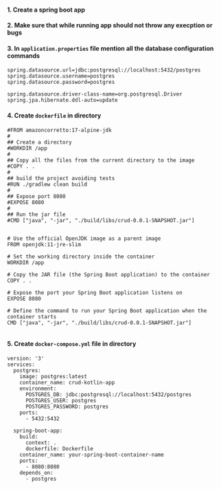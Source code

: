#### 1. Create a spring boot app
#### 2. Make sure that while running app should not throw any execption or bugs
#### 3. In ```application.properties``` file mention all the database configuration commands
```
spring.datasource.url=jdbc:postgresql://localhost:5432/postgres
spring.datasource.username=postgres
spring.datasource.password=postgres

spring.datasource.driver-class-name=org.postgresql.Driver
spring.jpa.hibernate.ddl-auto=update
```

#### 4. Create ```dockerfile``` in directory
```
#FROM amazoncorretto:17-alpine-jdk
#
## Create a directory
#WORKDIR /app
#
## Copy all the files from the current directory to the image
#COPY . .
#
## build the project avoiding tests
#RUN ./gradlew clean build
#
## Expose port 8080
#EXPOSE 8080
#
## Run the jar file
#CMD ["java", "-jar", "./build/libs/crud-0.0.1-SNAPSHOT.jar"]


# Use the official OpenJDK image as a parent image
FROM openjdk:11-jre-slim

# Set the working directory inside the container
WORKDIR /app

# Copy the JAR file (the Spring Boot application) to the container
COPY . .

# Expose the port your Spring Boot application listens on
EXPOSE 8080

# Define the command to run your Spring Boot application when the container starts
CMD ["java", "-jar", "./build/libs/crud-0.0.1-SNAPSHOT.jar"]


```

#### 5. Create ```docker-compose.yml``` file in directory
```
version: '3'
services:
  postgres:
    image: postgres:latest
    container_name: crud-kotlin-app
    environment:
      POSTGRES_DB: jdbc:postgresql://localhost:5432/postgres
      POSTGRES_USER: postgres
      POSTGRES_PASSWORD: postgres
    ports:
      - 5432:5432

  spring-boot-app:
    build:
      context: .
      dockerfile: Dockerfile
    container_name: your-spring-boot-container-name
    ports:
      - 8080:8080
    depends_on:
      - postgres

```